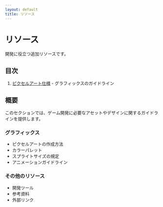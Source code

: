 ```yaml
---
layout: default
title: リソース
---
```


# リソース

開発に役立つ追加リソースです。

## 目次

1. [ピクセルアート仕様](./pixel-art.md) - グラフィックスのガイドライン

## 概要

このセクションでは、ゲーム開発に必要なアセットやデザインに関するガイドラインを提供します。

### グラフィックス
- ピクセルアートの作成方法
- カラーパレット
- スプライトサイズの規定
- アニメーションガイドライン

### その他のリソース
- 開発ツール
- 参考資料
- 外部リンク